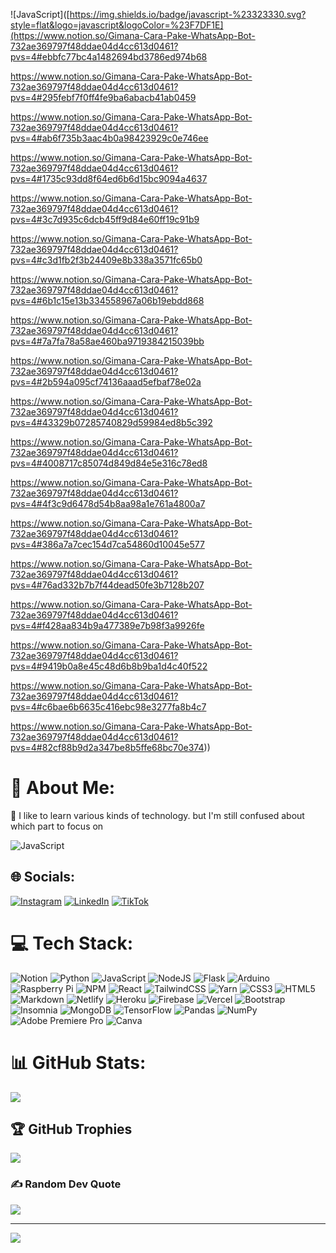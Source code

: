 ![JavaScript]([https://img.shields.io/badge/javascript-%23323330.svg?style=flat&logo=javascript&logoColor=%23F7DF1E](https://www.notion.so/Gimana-Cara-Pake-WhatsApp-Bot-732ae369797f48ddae04d4cc613d0461?pvs=4#ebbfc77bc4a1482694bd3786ed974b68

https://www.notion.so/Gimana-Cara-Pake-WhatsApp-Bot-732ae369797f48ddae04d4cc613d0461?pvs=4#295febf7f0ff4fe9ba6abacb41ab0459

https://www.notion.so/Gimana-Cara-Pake-WhatsApp-Bot-732ae369797f48ddae04d4cc613d0461?pvs=4#ab6f735b3aac4b0a98423929c0e746ee

https://www.notion.so/Gimana-Cara-Pake-WhatsApp-Bot-732ae369797f48ddae04d4cc613d0461?pvs=4#1735c93dd8f64ed6b6d15bc9094a4637

https://www.notion.so/Gimana-Cara-Pake-WhatsApp-Bot-732ae369797f48ddae04d4cc613d0461?pvs=4#3c7d935c6dcb45ff9d84e60ff19c91b9

https://www.notion.so/Gimana-Cara-Pake-WhatsApp-Bot-732ae369797f48ddae04d4cc613d0461?pvs=4#c3d1fb2f3b24409e8b338a3571fc65b0

https://www.notion.so/Gimana-Cara-Pake-WhatsApp-Bot-732ae369797f48ddae04d4cc613d0461?pvs=4#6b1c15e13b334558967a06b19ebdd868

https://www.notion.so/Gimana-Cara-Pake-WhatsApp-Bot-732ae369797f48ddae04d4cc613d0461?pvs=4#7a7fa78a58ae460ba9719384215039bb

https://www.notion.so/Gimana-Cara-Pake-WhatsApp-Bot-732ae369797f48ddae04d4cc613d0461?pvs=4#2b594a095cf74136aaad5efbaf78e02a

https://www.notion.so/Gimana-Cara-Pake-WhatsApp-Bot-732ae369797f48ddae04d4cc613d0461?pvs=4#43329b07285740829d59984ed8b5c392

https://www.notion.so/Gimana-Cara-Pake-WhatsApp-Bot-732ae369797f48ddae04d4cc613d0461?pvs=4#4008717c85074d849d84e5e316c78ed8

https://www.notion.so/Gimana-Cara-Pake-WhatsApp-Bot-732ae369797f48ddae04d4cc613d0461?pvs=4#4f3c9d6478d54b8aa98a1e761a4800a7

https://www.notion.so/Gimana-Cara-Pake-WhatsApp-Bot-732ae369797f48ddae04d4cc613d0461?pvs=4#386a7a7cec154d7ca54860d10045e577

https://www.notion.so/Gimana-Cara-Pake-WhatsApp-Bot-732ae369797f48ddae04d4cc613d0461?pvs=4#76ad332b7b7f44dead50fe3b7128b207

https://www.notion.so/Gimana-Cara-Pake-WhatsApp-Bot-732ae369797f48ddae04d4cc613d0461?pvs=4#f428aa834b9a477389e7b98f3a9926fe

https://www.notion.so/Gimana-Cara-Pake-WhatsApp-Bot-732ae369797f48ddae04d4cc613d0461?pvs=4#9419b0a8e45c48d6b8b9ba1d4c40f522

https://www.notion.so/Gimana-Cara-Pake-WhatsApp-Bot-732ae369797f48ddae04d4cc613d0461?pvs=4#c6bae6b6635c416ebc98e3277fa8b4c7

https://www.notion.so/Gimana-Cara-Pake-WhatsApp-Bot-732ae369797f48ddae04d4cc613d0461?pvs=4#82cf88b9d2a347be8b5ffe68bc70e374))
# 💫 About Me:
🚀 I like to learn various kinds of technology. but I'm still confused about which part to focus on

![JavaScript](https://www.notion.so/Gimana-Cara-Pake-WhatsApp-Bot-732ae369797f48ddae04d4cc613d0461?pvs=4#ebbfc77bc4a1482694bd3786ed974b68)

## 🌐 Socials:
[![Instagram](https://img.shields.io/badge/Instagram-%23E4405F.svg?logo=Instagram&logoColor=white)](https://instagram.com/allailqadrillah_) [![LinkedIn](https://img.shields.io/badge/LinkedIn-%230077B5.svg?logo=linkedin&logoColor=white)](https://www.linkedin.com/in/m-al-lail-qadrillah-55035625b) [![TikTok](https://img.shields.io/badge/TikTok-%23000000.svg?logo=TikTok&logoColor=white)](https://tiktok.com/@qadrillah) 

# 💻 Tech Stack:
![Notion](https://img.shields.io/badge/Notion-%23000000.svg?style=flat&logo=notion&logoColor=white) ![Python](https://img.shields.io/badge/python-3670A0?style=flat&logo=python&logoColor=ffdd54) ![JavaScript](https://img.shields.io/badge/javascript-%23323330.svg?style=flat&logo=javascript&logoColor=%23F7DF1E)
![NodeJS](https://img.shields.io/badge/node.js-6DA55F?style=flat&logo=node.js&logoColor=white) ![Flask](https://img.shields.io/badge/flask-%23000.svg?style=flat&logo=flask&logoColor=white) ![Arduino](https://img.shields.io/badge/-Arduino-00979D?style=flat&logo=Arduino&logoColor=white) ![Raspberry Pi](https://img.shields.io/badge/-RaspberryPi-C51A4A?style=flat&logo=Raspberry-Pi) ![NPM](https://img.shields.io/badge/NPM-%23000000.svg?style=flat&logo=npm&logoColor=white) ![React](https://img.shields.io/badge/react-%2320232a.svg?style=flat&logo=react&logoColor=%2361DAFB) ![TailwindCSS](https://img.shields.io/badge/tailwindcss-%2338B2AC.svg?style=flat&logo=tailwind-css&logoColor=white) ![Yarn](https://img.shields.io/badge/yarn-%232C8EBB.svg?style=flat&logo=yarn&logoColor=white) ![CSS3](https://img.shields.io/badge/css3-%231572B6.svg?style=flat&logo=css3&logoColor=white) ![HTML5](https://img.shields.io/badge/html5-%23E34F26.svg?style=flat&logo=html5&logoColor=white) ![Markdown](https://img.shields.io/badge/markdown-%23000000.svg?style=flat&logo=markdown&logoColor=white) ![Netlify](https://img.shields.io/badge/netlify-%23000000.svg?style=flat&logo=netlify&logoColor=#00C7B7) ![Heroku](https://img.shields.io/badge/heroku-%23430098.svg?style=flat&logo=heroku&logoColor=white) ![Firebase](https://img.shields.io/badge/firebase-%23039BE5.svg?style=flat&logo=firebase) ![Vercel](https://img.shields.io/badge/vercel-%23000000.svg?style=flat&logo=vercel&logoColor=white) ![Bootstrap](https://img.shields.io/badge/bootstrap-%23563D7C.svg?style=flat&logo=bootstrap&logoColor=white) ![Insomnia](https://img.shields.io/badge/Insomnia-black?style=flat&logo=insomnia&logoColor=5849BE)  ![MongoDB](https://img.shields.io/badge/MongoDB-%234ea94b.svg?style=flat&logo=mongodb&logoColor=white) ![TensorFlow](https://img.shields.io/badge/TensorFlow-%23FF6F00.svg?style=flat&logo=TensorFlow&logoColor=white) ![Pandas](https://img.shields.io/badge/pandas-%23150458.svg?style=flat&logo=pandas&logoColor=white) ![NumPy](https://img.shields.io/badge/numpy-%23013243.svg?style=flat&logo=numpy&logoColor=white) ![Adobe Premiere Pro](https://img.shields.io/badge/Adobe%20Premiere%20Pro-9999FF.svg?style=flat&logo=Adobe%20Premiere%20Pro&logoColor=white) ![Canva](https://img.shields.io/badge/Canva-%2300C4CC.svg?style=flat&logo=Canva&logoColor=white)
# 📊 GitHub Stats:
![](https://github-readme-streak-stats.herokuapp.com/?user=allail-qadrillah&theme=dark&hide_border=false)<br/>

## 🏆 GitHub Trophies
![](https://github-profile-trophy.vercel.app/?username=allail-qadrillah&theme=dracula&no-frame=false&no-bg=true&margin-w=4)

### ✍️ Random Dev Quote
![](https://quotes-github-readme.vercel.app/api?type=horizontal&theme=tokyonight)

---
[![](https://visitcount.itsvg.in/api?id=allail-qadrillah&icon=5&color=1)](https://visitcount.itsvg.in)

<!-- Proudly created with GPRM ( https://gprm.itsvg.in ) -->
